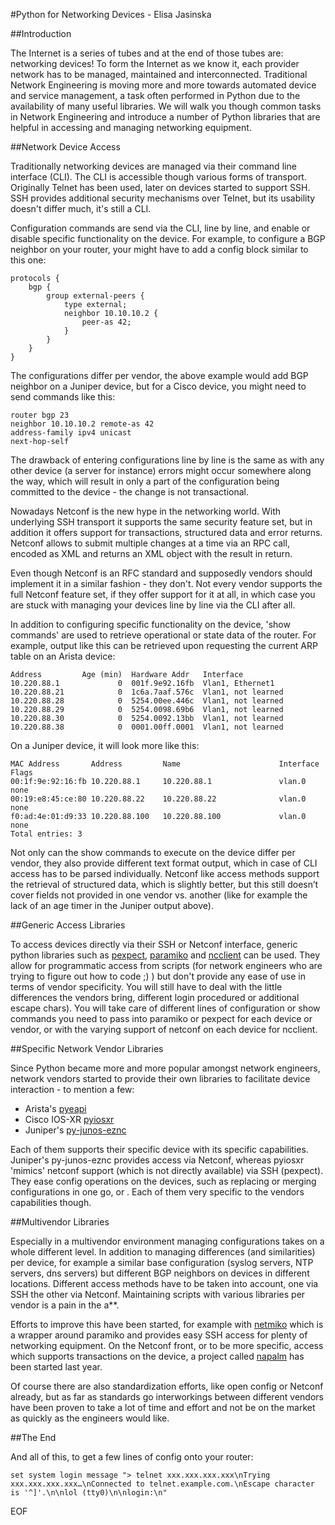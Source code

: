 #Python for Networking Devices - Elisa Jasinska

##Introduction

The Internet is a series of tubes and at the end of those tubes are: networking devices! To form the Internet as we
know it, each provider network has to be managed, maintained and interconnected. Traditional Network Engineering is
moving more and more towards automated device and service management, a task often performed in Python due to the
availability of many useful libraries. We will walk you though common tasks in Network Engineering and introduce a
number of Python libraries that are helpful in accessing and managing networking equipment.

##Network Device Access

Traditionally networking devices are managed via their command line interface (CLI). The CLI is accessible though
various forms of transport. Originally Telnet has been used, later on devices started to support SSH. SSH provides
additional security mechanisms over Telnet, but its usability doesn't differ much, it's still a CLI.

Configuration commands are send via the CLI, line by line, and enable or disable specific functionality on the device.
For example, to configure a BGP neighbor on your router, your might have to add a config block similar to this one:
```
protocols {
    bgp {
        group external-peers {
            type external;
            neighbor 10.10.10.2 {
                peer-as 42;
            }
        }
    }
}
```

The configurations differ per vendor, the above example would add  BGP neighbor on a Juniper device, but for a Cisco
device, you might need to send commands like this:
```
router bgp 23
neighbor 10.10.10.2 remote-as 42
address-family ipv4 unicast
next-hop-self
```

The drawback of entering configurations line by line is the same as with any other device (a server for instance)
errors might occur somewhere along the way, which will result in only a part of the configuration being committed to
the device - the change is not transactional.

Nowadays Netconf is the new hype in the networking world. With underlying SSH transport it supports the same security
feature set, but in addition it offers support  for transactions, structured data and error returns. Netconf allows to
submit multiple changes at a time via an RPC call, encoded as XML and returns an XML object with the result in return.

Even though Netconf is an RFC standard and supposedly vendors should implement it in a similar fashion - they don't.
Not every vendor supports the full Netconf feature set, if they offer support for it at all, in which case you are
stuck with managing your devices line by line via the CLI after all.

In addition to configuring specific functionality on the device, 'show commands' are used to retrieve operational or
state data of the router. For example, output like this can be retrieved upon requesting the current ARP table on an
Arista device:
```
Address         Age (min)  Hardware Addr   Interface
10.220.88.1             0  001f.9e92.16fb  Vlan1, Ethernet1
10.220.88.21            0  1c6a.7aaf.576c  Vlan1, not learned
10.220.88.28            0  5254.00ee.446c  Vlan1, not learned
10.220.88.29            0  5254.0098.69b6  Vlan1, not learned
10.220.88.30            0  5254.0092.13bb  Vlan1, not learned
10.220.88.38            0  0001.00ff.0001  Vlan1, not learned
```

On a Juniper device, it will look more like this:
```
MAC Address       Address         Name                      Interface           Flags
00:1f:9e:92:16:fb 10.220.88.1     10.220.88.1               vlan.0              none
00:19:e8:45:ce:80 10.220.88.22    10.220.88.22              vlan.0              none
f0:ad:4e:01:d9:33 10.220.88.100   10.220.88.100             vlan.0              none
Total entries: 3
```

Not only can the show commands to execute on the device differ per vendor, they also provide different text format
output, which in case of CLI access has to be parsed individually. Netconf like access methods support the retrieval
of structured data, which is slightly better, but this still doesn’t cover fields not provided in one vendor vs.
another (like for example the lack of an age timer in the Juniper output above).

##Generic Access Libraries

To access devices directly via their SSH or Netconf interface, generic python libraries such as
[pexpect](https://github.com/pexpect/pexpect), [paramiko](https://github.com/paramiko/paramiko) and
[ncclient](https://github.com/ncclient/ncclient) can be used. They allow for programmatic access from scripts
(for network engineers who are trying to figure out how to code ;) ) but don't provide any ease of use in terms of
vendor specificity. You will still have to deal with the little differences the vendors bring, different login
procedured or additional escape chars). You will take care of different lines of configuration or show commands you
need to pass into paramiko or pexpect for each device or vendor, or with the varying support of netconf on each
device for ncclient.

##Specific Network Vendor Libraries

Since Python became more and more popular amongst network engineers, network vendors started to provide their own
libraries to facilitate device interaction - to mention a few: 

* Arista's [pyeapi](https://github.com/arista-eosplus/pyeapi)
* Cisco IOS-XR [pyiosxr](https://github.com/fooelisa/pyiosxr)
* Juniper's [py-junos-eznc](https://github.com/Juniper/py-junos-eznc )

Each of them supports their specific device with its specific capabilities. Juniper's py-junos-eznc  provides access
via Netconf, whereas pyiosxr 'mimics' netconf support (which is not directly available) via SSH (pexpect). They ease
config operations on the devices, such as replacing or merging configurations in one go, or . Each of them very
specific to the vendors capabilities though. 

##Multivendor Libraries

Especially in a multivendor environment managing configurations takes on a whole different level. In addition to
managing differences (and similarities) per device, for example a similar base configuration (syslog servers, NTP
servers, dns servers) but different BGP neighbors on devices in different locations. Different access methods have to
be taken into account, one via SSH the other via Netconf. Maintaining scripts with various libraries per vendor is a
pain in the a**.

Efforts to improve this  have been started, for example with [netmiko](https://github.com/ktbyers/netmiko) which is a
wrapper around paramiko and provides easy SSH access for plenty of networking equipment. On the Netconf front, or to
be more specific, access which supports transactions on the device, a project called
[napalm](https://github.com/napalm-automation/napalm) has been started last year.

Of course there are also standardization efforts, like open config or Netconf already, but as far as standards go
interworkings between different vendors have been proven to take a lot of time and effort and not be on the market as
quickly as the engineers would like.

<!---
##How to deal with your configuration management?

Independent of the library you use to access your devices, configurations still need to be managed per device (and
vendor). For a more programatic approach, we use templating 

We use configuration templating and process enforcement tools (such as jinja2, ansibe) that are helpful in creating
procedures for your work environment.
--->

##The End

And all of this, to get a few lines of config onto your router:

```
set system login message "> telnet xxx.xxx.xxx.xxx\nTrying xxx.xxx.xxx.xxx…\nConnected to telnet.example.com.\nEscape character is '^]'.\n\nlol (tty0)\n\nlogin:\n"
```
EOF
